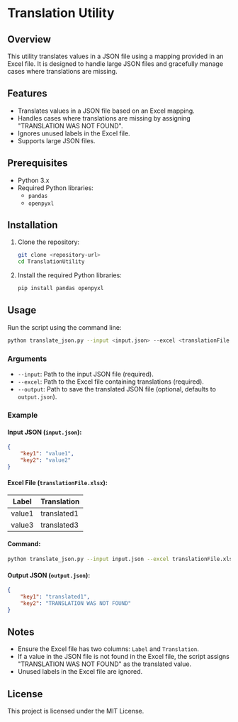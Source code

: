 # Translation Utility

## Overview
This utility translates values in a JSON file using a mapping provided in an Excel file. It is designed to handle large JSON files and gracefully manage cases where translations are missing.

## Features
- Translates values in a JSON file based on an Excel mapping.
- Handles cases where translations are missing by assigning "TRANSLATION WAS NOT FOUND".
- Ignores unused labels in the Excel file.
- Supports large JSON files.

## Prerequisites
- Python 3.x
- Required Python libraries:
  - `pandas`
  - `openpyxl`

## Installation
1. Clone the repository:
   ```bash
   git clone <repository-url>
   cd TranslationUtility
   ```
2. Install the required Python libraries:
   ```bash
   pip install pandas openpyxl
   ```

## Usage
Run the script using the command line:
```bash
python translate_json.py --input <input.json> --excel <translationFile.xlsx> --output <output.json>
```

### Arguments
- `--input`: Path to the input JSON file (required).
- `--excel`: Path to the Excel file containing translations (required).
- `--output`: Path to save the translated JSON file (optional, defaults to `output.json`).

### Example
#### Input JSON (`input.json`):
```json
{
    "key1": "value1",
    "key2": "value2"
}
```

#### Excel File (`translationFile.xlsx`):
| Label   | Translation |
|---------|-------------|
| value1  | translated1 |
| value3  | translated3 |

#### Command:
```bash
python translate_json.py --input input.json --excel translationFile.xlsx --output output.json
```

#### Output JSON (`output.json`):
```json
{
    "key1": "translated1",
    "key2": "TRANSLATION WAS NOT FOUND"
}
```

## Notes
- Ensure the Excel file has two columns: `Label` and `Translation`.
- If a value in the JSON file is not found in the Excel file, the script assigns "TRANSLATION WAS NOT FOUND" as the translated value.
- Unused labels in the Excel file are ignored.

## License
This project is licensed under the MIT License.